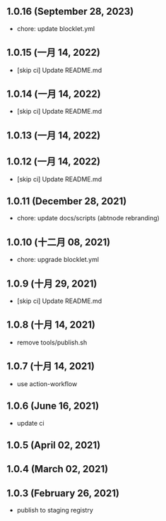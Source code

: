 ## 1.0.16 (September 28, 2023)

- chore: update blocklet.yml

## 1.0.15 (一月 14, 2022)

- [skip ci] Update README.md

## 1.0.14 (一月 14, 2022)

- [skip ci] Update README.md

## 1.0.13 (一月 14, 2022)

## 1.0.12 (一月 14, 2022)

- [skip ci] Update README.md

## 1.0.11 (December 28, 2021)

- chore: update docs/scripts (abtnode rebranding)

## 1.0.10 (十二月 08, 2021)

- chore: upgrade blocklet.yml

## 1.0.9 (十月 29, 2021)

- [skip ci] Update README.md

## 1.0.8 (十月 14, 2021)

- remove tools/publish.sh

## 1.0.7 (十月 14, 2021)

- use action-workflow

## 1.0.6 (June 16, 2021)

- update ci

## 1.0.5 (April 02, 2021)

## 1.0.4 (March 02, 2021)

## 1.0.3 (February 26, 2021)

- publish to staging registry
